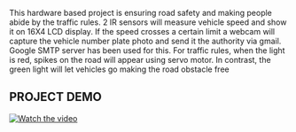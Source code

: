 
This hardware based project is ensuring road safety and making people abide by the traffic rules.
2 IR sensors will measure vehicle speed and show it on 16X4 LCD display. 
If the speed crosses a certain limit a webcam will capture the vehicle number plate photo and send it the authority via gmail. Google SMTP server has been used for this.
For traffic rules, when the light is red, spikes on the road will appear using servo motor. In contrast, the green light will let vehicles go making the road obstacle free


## PROJECT DEMO

[![Watch the video](https://raw.githubusercontent.com/Parisa-Reza/Smart-Road-Safety/master/thumbnail.jpg)](https://raw.githubusercontent.com/Parisa-Reza/Smart-Road-Safety/master/video.mp4)



